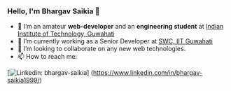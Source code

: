 ### Hello, I'm Bhargav Saikia 👋

- 🔭 I’m an amateur **web-developer** and an **engineering student** at [Indian Institute of Technology, Guwahati](https://www.iitg.ac.in/) 
- 🌱 I’m currently working as a Senior Developer at [SWC, IIT Guwahati](https://github.com/swciitg)
- 👯 I’m looking to collaborate on any new web technologies.
- 📫 How to reach me: 

[![Linkedin: bhargav-saikia](https://img.shields.io/badge/-bhargav-blue?style=flat-square&logo=Linkedin&logoColor=white&link=https://www.linkedin.com/in/bhargav-saikia1999/)] (https://www.linkedin.com/in/bhargav-saikia1999/)


